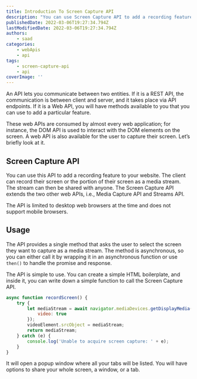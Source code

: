 ```yaml
---
title: Introduction To Screen Capture API
description: "You can use Screen Capture API to add a recording feature to your website. The client can record their screen or the portion of their screen as a media stream. Let's briefly look at this API in this piece."
publishedDate: 2022-03-06T19:27:34.794Z
lastModifiedDate: 2022-03-06T19:27:34.794Z
authors:
    - saad
categories:
    - webApis
    - api
tags:
    - screen-capture-api
    - api
coverImage: ''
---
```


<Lead>

An API lets you communicate between two entities. If it is a REST API, the communication is between client and server, and it takes place via API endpoints. If it is a Web API, you will have methods available to you that you can use to add a particular feature.

</Lead>

These web APIs are consumed by almost every web application; for instance, the DOM API is used to interact with the DOM elements on the screen. A web API is also available for the user to capture their screen. Let’s briefly look at it.

## Screen Capture API

You can use this API to add a recording feature to your website. The client can record their screen or the portion of their screen as a media stream. The stream can then be shared with anyone. The Screen Capture API extends the two other web APIs, i.e., Media Capture API and Streams API.

The API is limited to desktop web browsers at the time and does not support mobile browsers.

## Usage

The API provides a single method that asks the user to select the screen they want to capture as a media stream. The method is asynchronous, so you can either call it by wrapping it in an asynchronous function or use `then()` to handle the promise and response.

The API is simple to use. You can create a simple HTML boilerplate, and inside it, you can write down a simple function to call the Screen Capture API.

```js
async function recordScreen() {
	try {
		let mediaStream = await navigator.mediaDevices.getDisplayMedia({
			video: true
		});
		videoElement.srcObject = mediaStream;
		return mediaStream;
	} catch (e) {
		console.log('Unable to acquire screen capture: ' + e);
	}
}
```

It will open a popup window where all your tabs will be listed. You will have options to share your whole screen, a window, or a tab.
